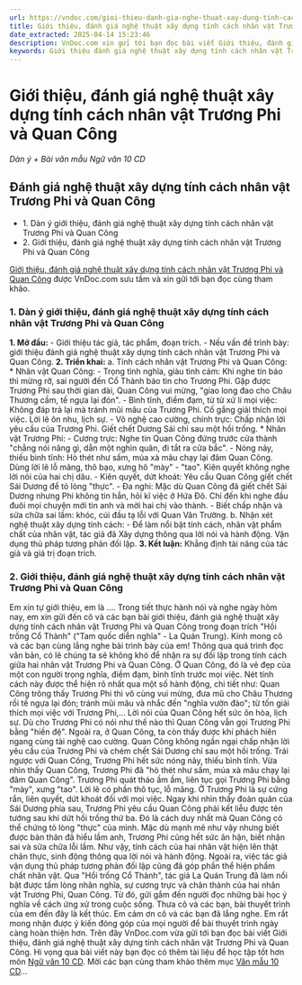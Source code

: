 ```yaml
---
url: https://vndoc.com/gioi-thieu-danh-gia-nghe-thuat-xay-dung-tinh-cach-nhan-vat-truong-phi-va-quan-cong-292339
title: Giới thiệu, đánh giá nghệ thuật xây dựng tính cách nhân vật Trương Phi và Quan Công - Dàn ý + Bài văn mẫu Ngữ văn 10 CD - VnDoc.com
date_extracted: 2025-04-14 15:23:46
description: VnDoc.com xin gửi tới bạn đọc bài viết Giới thiệu, đánh giá nghệ thuật xây dựng tính cách nhân vật Trương Phi và Quan Công để bạn đọc cùng tham khảo.
keywords: Giới thiệu đánh giá nghệ thuật xây dựng tính cách nhân vật Trương Phi và Quan Công,đánh giá nghệ thuật xây dựng tính cách nhân vật Trương Phi và Quan Công,đánh giá nghệ thuật xây dựng tính cách nhân vật Trương Phi,đánh giá nghệ thuật xây dựng tính cách nhân vật Quan Công,ngữ văn 10 Cd,văn mẫu 10 CD
---
```


# Giới thiệu, đánh giá nghệ thuật xây dựng tính cách nhân vật Trương Phi và Quan Công
 _Dàn ý + Bài văn mẫu Ngữ văn 10 CD_
## Đánh giá nghệ thuật xây dựng tính cách nhân vật Trương Phi và Quan Công
  * 1\. Dàn ý giới thiệu, đánh giá nghệ thuật xây dựng tính cách nhân vật Trương Phi và Quan Công
  * 2\. Giới thiệu, đánh giá nghệ thuật xây dựng tính cách nhân vật Trương Phi và Quan Công

[Giới thiệu, đánh giá nghệ thuật xây dựng tính cách nhân vật Trương Phi và Quan Công](<https://vndoc.com/gioi-thieu-danh-gia-nghe-thuat-xay-dung-tinh-cach-nhan-vat-truong-phi-va-quan-cong-292339>) được VnDoc.com sưu tầm và xin gửi tới bạn đọc cùng tham khảo.
### 1\. Dàn ý giới thiệu, đánh giá nghệ thuật xây dựng tính cách nhân vật Trương Phi và Quan Công
**1\. Mở đầu:**
\- Giới thiệu tác giả, tác phẩm, đoạn trích.
\- Nếu vấn đề trình bày: giới thiệu đánh giá nghệ thuật xây dựng tính cách nhân vật Trương Phi và Quan Công.
**2\. Triển khai:**
a. Tính cách nhân vật Trương Phi và Quan Công:
\* Nhân vật Quan Công:
\- Trọng tình nghĩa, giàu tình cảm:
Khi nghe tin báo thì mừng rỡ, sai người đến Cổ Thành báo tin cho Trương Phi.
Gặp được Trương Phi sau thời gian dài, Quan Công vui mừng, "giao long đao cho Châu Thương cầm, tế ngựa lại đón".
\- Bình tĩnh, điềm đạm, từ từ xử lí mọi việc:
Không đáp trả lại mà tránh mũi mâu của Trương Phi.
Cố gắng giải thích mọi việc.
Lời lẽ ôn nhu, lịch sự.
\- Võ nghệ cao cường, chính trực:
Chấp nhận lời yêu cầu của Trương Phi.
Giết chết Dương Sái chỉ sau một hồi trống.
\* Nhân vật Trương Phi:
\- Cương trực:
Nghe tin Quan Công đứng trước cửa thành "chẳng nói năng gì, dẫn một nghìn quân, đi tắt ra cửa bắc".
\- Nóng nảy, thiếu bình tĩnh:
Hò thét như sấm, múa xà mâu chạy lại đâm Quan Công.
Dùng lời lẽ lỗ mãng, thô bạo, xưng hô "mày" - "tao".
Kiên quyết không nghe lời nói của hai chị dâu.
\- Kiên quyết, dứt khoát: Yêu cầu Quan Công giết chết Sái Dương để tỏ lòng "thực".
\- Đa nghi:
Mặc dù Quan Công đã giết chết Sái Dương nhưng Phi không tin hẳn, hỏi kĩ việc ở Hứa Đô.
Chỉ đến khi nghe đầu đuôi mọi chuyện mới tin anh và mời hai chị vào thành.
\- Biết chấp nhận và sửa chữa sai lầm: khóc, cúi đầu tạ lỗi với Quan Vân Trường.
b. Nhận xét nghệ thuật xây dựng tính cách:
\- Để làm nổi bật tính cách, nhân vật phẩm chất của nhân vật, tác giả đã
Xây dựng thông qua lời nói và hành động.
Vận dụng thủ pháp tương phản đối lập.
**3\. Kết luận:**
Khẳng định tài năng của tác giả và giá trị đoạn trích.
### 2\. Giới thiệu, đánh giá nghệ thuật xây dựng tính cách nhân vật Trương Phi và Quan Công
Em xin tự giới thiệu, em là …. Trong tiết thực hành nói và nghe ngày hôm nay, em xin gửi đến cô và các bạn bài giới thiệu, đánh giá nghệ thuật xây dựng tính cách nhân vật Trương Phi và Quan Công trong đoạn trích "Hồi trống Cổ Thành" \("Tam quốc diễn nghĩa" - La Quán Trung\). Kính mong cô và các bạn cùng lắng nghe bài trình bày của em\!
Thông qua quá trình đọc văn bản, có lẽ chúng ta sẽ không khó để nhận ra sự đối lập trong tính cách giữa hai nhân vật Trương Phi và Quan Công. Ở Quan Công, đó là vẻ đẹp của một con người trọng nghĩa, điềm đạm, bình tĩnh trước mọi việc. Nét tính cách này được thể hiện rõ nhất qua một số hành động, chi tiết như: Quan Công trông thấy Trương Phi thì vô cùng vui mừng, đưa mũ cho Châu Thương rồi tế ngựa lại đón; tránh mũi mâu và nhắc đến "nghĩa vườn đào"; từ tốn giải thích mọi việc với Trương Phi,... Lời nói của Quan Công hết sức ôn hòa, lịch sự. Dù cho Trương Phi có nói như thế nào thì Quan Công vẫn gọi Trương Phi bằng "hiền đệ". Ngoài ra, ở Quan Công, ta còn thấy được khí phách hiên ngang cùng tài nghệ cao cường. Quan Công không ngần ngại chấp nhận lời yêu cầu của Trương Phi và chém chết Sái Dương chỉ sau một hồi trống.
Trái ngược với Quan Công, Trương Phi hết sức nóng nảy, thiếu bình tĩnh. Vừa nhìn thấy Quan Công, Trương Phi đã "hò thét như sấm, múa xà mâu chạy lại đâm Quan Công". Trương Phi quát tháo ầm ầm, liên tục gọi Trương Phi bằng "mày", xưng "tao". Lời lẽ có phần thô tục, lỗ mãng. Ở Trương Phi là sự cứng rắn, liên quyết, dứt khoát đối với mọi việc. Ngay khi nhìn thấy đoàn quân của Sái Dương phía sau, Trương Phi yêu cầu Quan Công phải kết liễu được tên tướng sau khi dứt hồi trống thứ ba. Đó là cách duy nhất mà Quan Công có thể chứng tỏ lòng "thực" của mình. Mặc dù mạnh mẽ như vậy nhưng biết được bản thân đã hiểu lầm anh, Trương Phi cũng hết sức ân hận, biết nhận sai và sửa chữa lỗi lầm.
Như vậy, tính cách của hai nhân vật hiện lên thật chân thực, sinh động thông qua lời nói và hành động. Ngoài ra, việc tác giả vận dụng thủ pháp tương phản đối lập cũng đã góp phần thể hiện phẩm chất nhân vật. Qua "Hồi trống Cổ Thành", tác giả La Quán Trung đã làm nổi bật được tấm lòng nhân nghĩa, sự cương trực và chân thành của hai nhân vật Trương Phi, Quan Công. Từ đó, gửi gắm đến người đọc những bài học ý nghĩa về cách ứng xử trong cuộc sống.
Thưa cô và các bạn, bài thuyết trình của em đến đây là kết thúc. Em cảm ơn cô và các bạn đã lắng nghe. Em rất mong nhận được ý kiến đóng góp của mọi người để bài thuyết trình ngày càng hoàn thiện hơn.
Trên đây VnDoc.com vừa gửi tới bạn đọc bài viết Giới thiệu, đánh giá nghệ thuật xây dựng tính cách nhân vật Trương Phi và Quan Công. Hi vọng qua bài viết này bạn đọc có thêm tài liệu để học tập tốt hơn môn [Ngữ văn 10 CD](<https://vndoc.com/ngu-van-10-canh-dieu-tap2>). Mời các bạn cùng tham khảo thêm mục [Văn mẫu 10 CD](<https://vndoc.com/van-mau-lop-10-cd>)...
